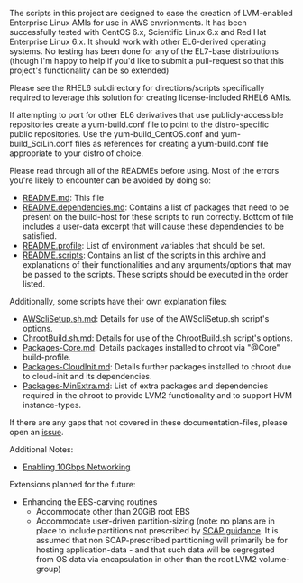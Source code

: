 The scripts in this project are designed to ease the creation of LVM-enabled Enterprise Linux AMIs for use in AWS envrionments. It has been successfully tested with CentOS 6.x, Scientific Linux 6.x and Red Hat Enterprise Linux 6.x. It should work with other EL6-derived operating systems. No testing has been done for any of the EL7-base distributions (though I'm happy to help if you'd like to submit a pull-request so that this project's functionality can be so extended)

Please see the RHEL6 subdirectory for directions/scripts specifically required to leverage this solution for creating license-included RHEL6 AMIs.

If attempting to port for other EL6 derivatives that use publicly-accessible repositories create a yum-build.conf file to point to the distro-specific public repositories. Use the yum-build_CentOS.conf and yum-build_SciLin.conf files as references for creating a yum-build.conf file appropriate to your distro of choice.

Please read through all of the READMEs before using. Most of the errors you're likely to encounter can be avoided by doing so:

- [README.md](README.md): This file
- [README.dependencies.md](README.dependencies.md): Contains a list of packages that need to be present on the build-host for these scripts to run correctly. Bottom of file includes a user-data excerpt that will cause these dependencies to be satisfied.
- [README.profile](README.profile): List of environment variables that should be set.
- [README.scripts](README.scripts): Contains an list of the scripts in this archive and explanations of their functionalities and any arguments/options that may be passed to the scripts. These scripts should be executed in the order listed.

Additionally, some scripts have their own explanation files:
- [AWScliSetup.sh.md](AWScliSetup.sh.md): Details for use of the AWScliSetup.sh script's options.
- [ChrootBuild.sh.md](ChrootBuild.sh.md): Details for use of the ChrootBuild.sh script's options.
- [Packages-Core.md](Packages-Core.md): Details packages installed to chroot via "@Core" build-profile.
- [Packages-CloudInit.md](Packages-CloudInit.md): Details further packages installed to chroot due to cloud-init and its dependencies.
- [Packages-MinExtra.md](Packages-MinExtra.md): List of extra packages and dependencies required in the chroot to provide LVM2 functionality and to support HVM instance-types.

If there are any gaps that not covered in these documentation-files, please open an [issue](../../issues).

Additional Notes:
* [Enabling 10Gbps Networking](docs/README.10Gbps_Support.md)

Extensions planned for the future:
* Enhancing the EBS-carving routines
  * Accommodate other than 20GiB root EBS
  * Accommodate user-driven partition-sizing (note: no plans are in place to include partitions not prescribed by [SCAP guidance](https://fedorahosted.org/scap-security-guide/). It is assumed that non SCAP-prescribed partitioning will primarily be for hosting application-data - and that such data will be segregated from OS data via encapsulation in other than the root LVM2 volume-group)
